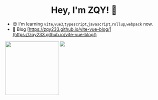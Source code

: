 <h1 align="center">
  Hey, I'm ZQY! 👋
</h1>

- 😊 I'm learning `vite`,`vue3`,`typescript`,`javascript`,`rollup`,`webpack` now.
- 📝 Blog [https://zqy233.github.io/vite-vue-blog/](https://zqy233.github.io/vite-vue-blog/)

<div>
  <a href="https://github.com/zqy233">
    <img height="172" align="left" src="https://github-readme-stats.vercel.app/api?username=zqy233&theme=prussian&show_icons=true&count_private=true" />
  </a>
  <a href="https://github.com/zqy233">
    <img src="https://github-readme-stats.vercel.app/api/top-langs/?username=zqy233&layout=compact" />
  </a>
</div>

<!--<div>
  <img align="center" src="https://activity-graph.herokuapp.com/graph?username=zqy233&theme=xcode" />
</div>-->

